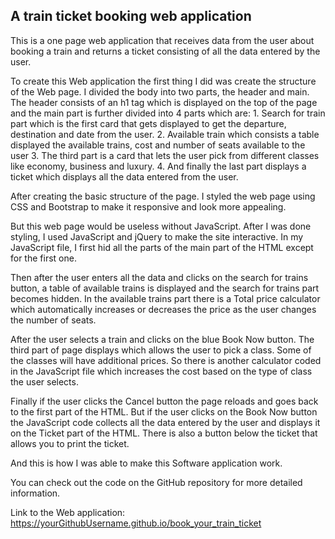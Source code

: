 ## A train ticket booking web application

This is a one page web application that receives data from the user about booking a train and returns a ticket consisting of all the data entered by the user.

To create this Web application the first thing I did was create the structure of the Web page. I divided the body into two parts, the header and main. The header consists of an h1 tag which is displayed on the top of the page and the main part is further divided into 4 parts which are:
    1.	Search for train part which is the first card that gets displayed to get the departure, destination and date from the user.
    2.	Available train which consists a table displayed the available trains, cost and number of seats available to the user
    3.	The third part is a card that lets the user pick from different classes like economy, business and luxury.
    4.	And finally the last part displays a ticket which displays all the data entered from the user.
    
After creating the basic structure of the page. I styled the web page using CSS and Bootstrap to make it responsive and look more appealing.

But this web page would be useless without JavaScript. After I was done styling, I used JavaScript and jQuery to make the site interactive. In my JavaScript file, I first hid all the parts of the main part of the HTML except for the first one.

Then after the user enters all the data and clicks on the search for trains button, a table of available trains is displayed and the search for trains part becomes hidden. In the available trains part there is a Total price calculator which automatically increases or decreases the price as the user changes the number of seats.

After the user selects a train and clicks on the blue Book Now button. The third part of page displays which allows the user to pick a class. Some of the classes will have additional prices. So there is another calculator coded in the JavaScript file which increases the cost based on the type of class the user selects.

Finally if the user clicks the Cancel button the page reloads and goes back to the first part of the HTML. But if the user clicks on the Book Now button the JavaScript code collects all the data entered by the user and displays it on the Ticket part of the HTML. There is also a button below the ticket that allows you to print the ticket.

And this is how I was able to make this Software application work.

You can check out the code on the GitHub repository for more detailed information.

Link to the Web application: https://yourGithubUsername.github.io/book_your_train_ticket

